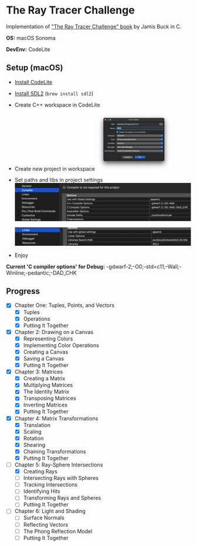# The Ray Tracer Challenge

Implementation of ["The Ray Tracer Challenge" book](https://pragprog.com/titles/jbtracer/the-ray-tracer-challenge/) by Jamis Buck in C.

**OS:** macOS Sonoma

**DevEnv:** CodeLite

## Setup (macOS)

- [Install CodeLite](https://codelite.org)

- [Install SDL2](https://formulae.brew.sh/formula/sdl2) (`brew install sdl2`)

- Create C++ workspace in CodeLite

- Create new project in workspace
  <img src="readme_assets/new_project.png" alt="new_project" style="zoom:20%;" />

- Set paths and libs in project settings<img src="readme_assets/proj_settings_1.png" alt="project_settings_1" />

  <img src="readme_assets/proj_settings_2.png" alt="project_settings_2" />

- Enjoy



**Current 'C compiler options' for Debug:** -gdwarf-2;-O0;-std=c11;-Wall;-Winline;-pedantic;-DAD_CHK



## Progress

- [x] Chapter One: Tuples, Points, and Vectors
  - [x] Tuples
  - [x] Operations
  - [x] Putting It Together
- [x] Chapter 2: Drawing on a Canvas
  - [x] Representing Colors
  - [x] Implementing Color Operations
  - [x] Creating a Canvas
  - [x] Saving a Canvas
  - [x] Putting It Together
- [x] Chapter 3: Matrices
  - [x] Creating a Matrix
  - [x] Multiplying Matrices
  - [x] The Identity Matrix
  - [x] Transposing Matrices
  - [x] Inverting Matrices
  - [x] Putting It Together
- [x] Chapter 4: Matrix Transformations
  - [x] Translation
  - [x] Scaling
  - [x] Rotation
  - [x] Shearing
  - [x] Chaining Transformations
  - [x] Putting It Together
- [ ] Chapter 5: Ray-Sphere Intersections
  - [x] Creating Rays
  - [ ] Intersecting Rays with Spheres
  - [ ] Tracking Intersections
  - [ ] Identifying Hits
  - [ ] Transforming Rays and Spheres
  - [ ] Putting It Together
- [ ] Chapter 6: Light and Shading
  - [ ] Surface Normals
  - [ ] Reflecting Vectors
  - [ ] The Phong Reflection Model
  - [ ] Putting It Together